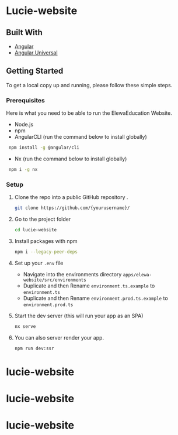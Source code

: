 # Lucie-website


## Built With

- [Angular](https://angular.io/)
- [Angular Universal](https://angular.io/guide/universal)

<!-- GETTING STARTED -->

## Getting Started

To get a local copy up and running, please follow these simple steps.

### Prerequisites

Here is what you need to be able to run the ElewaEducation Website.

- Node.js
- npm
- AngularCLI (run the command below to install globally)

```bash
 npm install -g @angular/cli 
```

- Nx (run the command below to install globally)

```bash
 npm i -g nx 
```

### Setup

1. Clone the repo into a public GitHub repository .

   ```sh
   git clone https://github.com/{yourusername}/
   ```

2. Go to the project folder

   ```sh
   cd lucie-website
   ```

3. Install packages with npm

   ```sh
   npm i --legacy-peer-deps
   ```

4. Set up your `.env` file

   - Navigate into the environments directory `apps/elewa-website/src/environments`
   - Duplicate and then Rename `environment.ts.example` to `environment.ts`
   - Duplicate and then Rename `environment.prod.ts.example` to `environment.prod.ts`

5. Start the dev server (this will run your app as an SPA)

    ```sh
    nx serve
    ```

6. You can also server render your app.

    ```sh
    npm run dev:ssr
    ```
# lucie-website
# lucie-website
# lucie-website
